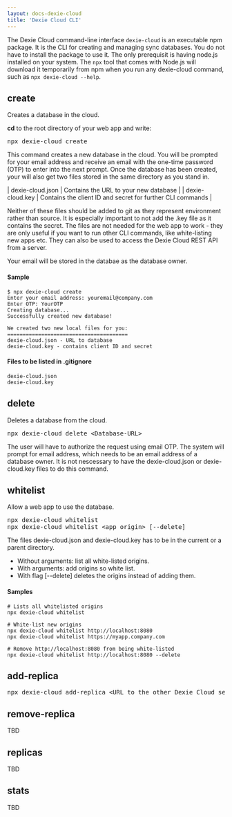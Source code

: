 ```yaml
---
layout: docs-dexie-cloud
title: 'Dexie Cloud CLI'
---
```


The Dexie Cloud command-line interface `dexie-cloud` is an executable npm package. It is the CLI for creating and managing sync databases. You do not have to install the package to use it. The only prerequisit is having node.js installed on your system. The `npx` tool that comes with Node.js will download it temporarily from npm when you run any dexie-cloud command, such as `npx dexie-cloud --help`.

## create
Creates a database in the cloud.

**cd** to the root directory of your web app and write:
<pre>
npx dexie-cloud create
</pre>

This command creates a new database in the cloud. You will be prompted for your email address and receive an email with the one-time password (OTP) to enter into the next prompt. Once the database has been created, your will also get two files stored in the same directory as you stand in.

| dexie-cloud.json | Contains the URL to your new database |
| dexie-cloud.key | Contains the client ID and secret for further CLI commands |

Neither of these files should be added to git as they represent environment rather than source. It is especially important to not add the .key file as it contains the secret.
The files are not needed for the web app to work - they are only useful if you want to run other CLI commands, like white-listing new apps etc. They can also be used to access the Dexie Cloud REST API from a server.

Your email will be stored in the databae as the database owner.

#### Sample
```
$ npx dexie-cloud create
Enter your email address: youremail@company.com
Enter OTP: YourOTP
Creating database...
Successfully created new database!

We created two new local files for you:
=======================================
dexie-cloud.json - URL to database
dexie-cloud.key - contains client ID and secret
```

#### Files to be listed in .gitignore
```
dexie-cloud.json
dexie-cloud.key
```

## delete
Deletes a database from the cloud.

<pre>
npx dexie-cloud delete &lt;Database-URL&gt;
</pre>

The user will have to authorize the request using email OTP. The system will prompt for email address, which needs to be an email address of a database owner. It is not nescessary to have the dexie-cloud.json or dexie-cloud.key files to do this command.

## whitelist

Allow a web app to use the database.

<pre>
npx dexie-cloud whitelist
npx dexie-cloud whitelist &lt;app origin&gt; [--delete]
</pre>

The files dexie-cloud.json and dexie-cloud.key has to be in the current or a parent directory.

* Without arguments: list all white-listed origins.
* With arguments: add origins so white list.
* With flag [--delete] deletes the origins instead of adding them.

#### Samples
```
# Lists all whitelisted origins
npx dexie-cloud whitelist

# White-list new origins
npx dexie-cloud whitelist http://localhost:8080
npx dexie-cloud whitelist https://myapp.company.com

# Remove http://localhost:8080 from being white-listed
npx dexie-cloud whitelist http://localhost:8080 --delete
```

## add-replica

<pre>
npx dexie-cloud add-replica &lt;URL to the other Dexie Cloud server&gt;
</pre>


## remove-replica

TBD

## replicas

TBD

## stats

TBD
